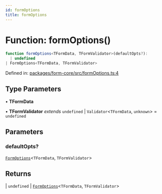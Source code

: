 ```yaml
---
id: formOptions
title: formOptions
---
```


# Function: formOptions()

```ts
function formOptions<TFormData, TFormValidator>(defaultOpts?): 
  | undefined
| FormOptions<TFormData, TFormValidator>
```

Defined in: [packages/form-core/src/formOptions.ts:4](https://github.com/TanStack/form/blob/main/packages/form-core/src/formOptions.ts#L4)

## Type Parameters

• **TFormData**

• **TFormValidator** *extends* `undefined` \| `Validator`\<`TFormData`, `unknown`\> = `undefined`

## Parameters

### defaultOpts?

[`FormOptions`](../interfaces/formoptions.md)\<`TFormData`, `TFormValidator`\>

## Returns

  \| `undefined`
  \| [`FormOptions`](../interfaces/formoptions.md)\<`TFormData`, `TFormValidator`\>

